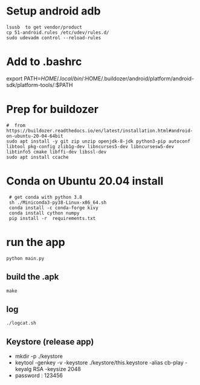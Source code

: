 # Setup android adb
```
lsusb  to get vendor/product
cp 51-android.rules /etc/udev/rules.d/
sudo udevadm control --reload-rules
```

# Add to .bashrc
export PATH=$HOME/.local/bin/:$HOME/.buildozer/android/platform/android-sdk/platform-tools/:$PATH

# Prep for buildozer
```
#  from https://buildozer.readthedocs.io/en/latest/installation.html#android-on-ubuntu-20-04-64bit
sudo apt install -y git zip unzip openjdk-8-jdk python3-pip autoconf libtool pkg-config zlib1g-dev libncurses5-dev libncursesw5-dev libtinfo5 cmake libffi-dev libssl-dev
sudo apt install ccache
```

# Conda on Ubuntu 20.04 install
```
 # get conda with python 3.8
 sh ./Miniconda3-py38-Linux-x86_64.sh
 conda install -c conda-forge kivy
 conda install cython numpy
 pip install -r  requirements.txt
```

# run the app
```python main.py```

## build the .apk
 ```make```

## log
```./logcat.sh```

## Keystore (release app)
 - mkdir -p ./keystore
 - keytool -genkey -v -keystore ./keystore/this.keystore -alias cb-play -keyalg RSA -keysize 2048
 - password : 123456
